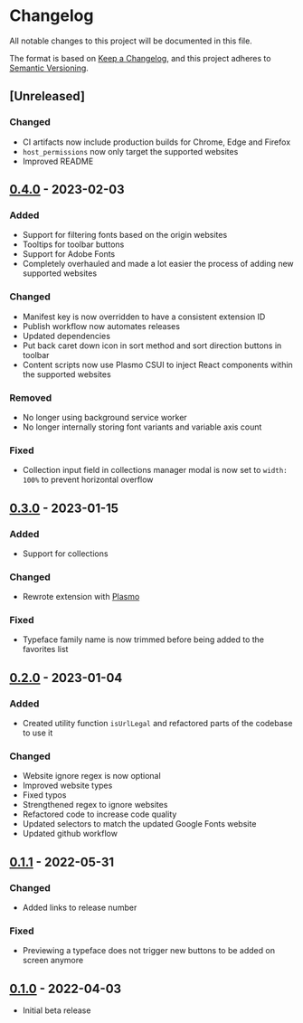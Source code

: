 # Changelog

All notable changes to this project will be documented in this file.

The format is based on [Keep a Changelog](https://keepachangelog.com/en/1.0.0/),
and this project adheres to [Semantic Versioning](https://semver.org/spec/v2.0.0.html).

## [Unreleased]
### Changed
- CI artifacts now include production builds for Chrome, Edge and Firefox
- `host_permissions` now only target the supported websites
- Improved README

## [0.4.0] - 2023-02-03
### Added
- Support for filtering fonts based on the origin websites
- Tooltips for toolbar buttons
- Support for Adobe Fonts
- Completely overhauled and made a lot easier the process of adding new supported websites
### Changed
- Manifest key is now overridden to have a consistent extension ID
- Publish workflow now automates releases
- Updated dependencies
- Put back caret down icon in sort method and sort direction buttons in toolbar
- Content scripts now use Plasmo CSUI to inject React components within the supported websites
### Removed
- No longer using background service worker
- No longer internally storing font variants and variable axis count
### Fixed
- Collection input field in collections manager modal is now set to `width: 100%` to prevent horizontal overflow

## [0.3.0] - 2023-01-15
### Added
- Support for collections
### Changed
- Rewrote extension with [Plasmo](https://github.com/PlasmoHQ/plasmo)
### Fixed
- Typeface family name is now trimmed before being added to the favorites list

## [0.2.0] - 2023-01-04
### Added
- Created utility function `isUrlLegal` and refactored parts of the codebase to use it
### Changed
- Website ignore regex is now optional
- Improved website types
- Fixed typos
- Strengthened regex to ignore websites
- Refactored code to increase code quality
- Updated selectors to match the updated Google Fonts website
- Updated github workflow

## [0.1.1] - 2022-05-31
### Changed
- Added links to release number
### Fixed
- Previewing a typeface does not trigger new buttons to be added on screen anymore

## [0.1.0] - 2022-04-03
- Initial beta release

[0.1.0]: https://github.com/DaveKeehl/fonts-jar/releases/tag/0.1.0
[0.1.1]: https://github.com/DaveKeehl/fonts-jar/compare/0.1.0...0.1.1
[0.2.0]: https://github.com/DaveKeehl/fonts-jar/compare/0.1.1...0.2.0
[0.3.0]: https://github.com/DaveKeehl/fonts-jar/compare/0.2.0...0.3.0
[0.4.0]: https://github.com/DaveKeehl/fonts-jar/compare/0.3.0...0.4.0